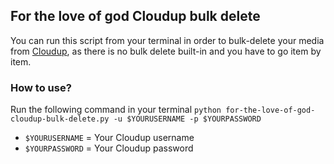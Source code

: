 ## For the love of god Cloudup bulk delete

You can run this script from your terminal in order to bulk-delete your media from [Cloudup](https://cloudup.com), as there is no bulk delete built-in and you have to go item by item.

### How to use? 

Run the following command in your terminal `python for-the-love-of-god-cloudup-bulk-delete.py -u $YOURUSERNAME -p $YOURPASSWORD`


* `$YOURUSERNAME` = Your Cloudup username
* `$YOURPASSWORD` = Your Cloudup password
